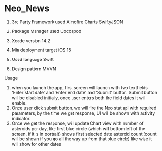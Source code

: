 # Neo_News

1) 3rd Party Framework used
Almofire
Charts
SwiftyJSON

2) Package Manager used
Cocoapod

3) Xcode version
14.2

4) Min deployment target
iOS 15

5) Used language
Swift

6) Design pattern
MVVM


Usage:  
1) when you launch the app, first screen will launch with two textfields ‘Enter start date’ and ‘Enter end date’ and ‘Submit’ button. Submit button will be disabled initially, once user enters both the field dates it will enable.
2) Once user click submit button, we will fire the Neo stat api with required parameters, by the time we get response, UI will be shown with activity indicator.
3) Once we get the response, will update Chart view with number of asteroids per day, like first blue circle (which will bottom left of the screen, if it is in portrait) shows first selected date asteroid count (count will be shown if you go all the way up from that blue circle) like wise it will show for other dates

